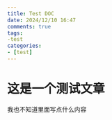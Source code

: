```yaml
---
title: Test DOC
date: 2024/12/10 16:47
comments: true
tags: 
-test
categories:
- [test]
---
```


# 这是一个测试文章
我也不知道里面写点什么内容

